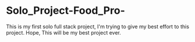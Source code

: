 # Solo_Project-Food_Pro-
This is my first solo full stack project, I'm trying to give my best effort to this project. Hope, This will be my best project ever.

